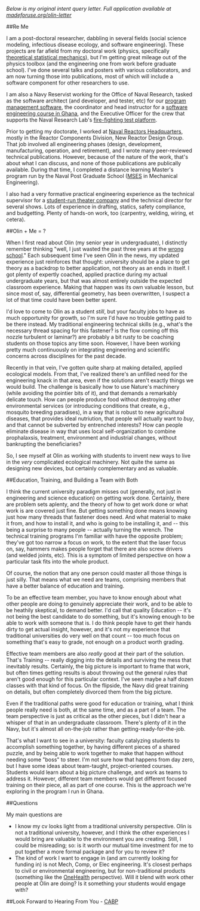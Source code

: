 
*Below is my original intent query letter.  Full application available at [madeforuse.org/olin-letter](http://madeforuse.org/olin-letter/ "Took me long enough, huh?")*

##Re Me

I am a post-doctoral researcher, dabbling in several fields (social science modeling, infectious disease ecology, and software engineering).  These projects are far afield from my doctoral work (physics, specifically [theoretical statistical mechanics](http://goo.gl/AYgXwH "Woohoo, still no citations!")), but I'm getting great mileage out of the physics toolbox (and the engineering one from work before graduate school).  I've done several talks and posters with various collaborators, and am now turning those into publications, most of which will include a software component for other researchers to use.

I am also a Navy Reservist working for the Office of Naval Research, tasked as the software architect (and developer, and tester, etc) for our [program management software](https://edison.nrl.navy.mil "The source for this is unfortunately not public, or I would link to it as well."), the coordinator and head instructor for a [software engineering course in Ghana](http://pearsonca.github.io/stdio-ghana "The source for this is also publicly available."), and the Executive Officer for the crew that supports the Naval Research Lab's [fire-fighting test platform](http://www.nrl.navy.mil/field-sites/ex-uss-shadwell/).

Prior to getting my doctorate, I worked at [Naval Reactors Headquarters](http://nnsa.energy.gov/aboutus/ourprograms/powernavy2/aboutnr), mostly in the Reactor Components Division, New Reactor Design Group.  That job involved all engineering phases (design, development, manufacturing, operation, and retirement), and I wrote many peer-reviewed technical publications.  However, because of the nature of the work, that's about what I can discuss, and none of those publications are publically available.  During that time, I completed a distance learning Master's program run by the Naval Post Graduate School ([MSES](http://goo.gl/jGI6Tl "Weird credential related to a large portion of the curriculum being classified, and the rest being remote.") in Mechanical Engineering).

I also had a very formative practical engineering experience as the technical supervisor for a [student-run theater company](http://www.hoofnhorn.org/index.html "The new website is waaaay better than what we had, but all the shows I did seem to have fallen into the wayback machine.") and the technical director for several shows.  Lots of experience in drafting, statics, safety compliance, and budgetting.  Plenty of hands-on work, too (carpentry, welding, wiring, et cetera).

##Olin + Me = ?

When I first read about Olin (my senior year in undergraduate), I distinctly remember thinking "well, I just wasted the past three years at the [wrong school](http://www.duke.edu "I do still appreciate jokes about Harvard, the Duke of the North.")."  Each subsequent time I've seen Olin in the news, my updated experience just reinforces that thought: university should be a place to get theory as a backdrop to better application, not theory as an ends in itself.  I got plenty of expertly coached, applied practice during my actual undergraduate years, but that was almost entirely outside the expected classroom experience.  Making that happen was its own valuable lesson, but since most of, say, differential geometry, has been overwritten, I suspect a lot of that time could have been better spent.

I'd love to come to Olin as a student *still*, but your faculty jobs to have as much opportunity for growth, so I'm sure I'd have no trouble getting paid to be there instead.  My traditional engineering technical skills (e.g., what's the necessary thread spacing for this fastener? is the flow coming off this nozzle turbulent or laminar?) are probably a bit rusty to be coaching students on those topics any time soon.  However, I have been working pretty much continuously on integrating engineering and scientific concerns across disciplines for the past decade.

Recently in that vein, I've gotten quite sharp at making detailed, applied ecological models.  From that, I've realized there's an unfilled need for the engineering knack in that area, even if the solutions aren't exactly things we would build.  The challenge is basically how to use Nature's machinery (while avoiding the pointier bits of it), and that demands a remarkably delicate touch.  How can people produce food without destroying other environmental services (or introducing conditions that create, e.g., mosquito breeding paradises), in a way that is robust to new agricultural diseases, that provides ideal nutriution, that people will actually want to *buy*, and that cannot be subverted by entrenched interests?  How can people eliminate disease in way that uses local self-organization to combine prophalaxsis, treatment, environment and industrial changes, without bankrupting the beneficiaries?

So, I see myself at Olin as working with students to invent new ways to live in the *very* complicated ecological machinery.  Not quite the same as designing new devices, but certainly complementary and as valuable.

##Education, Training, and Building a Team with Both

I think the current university paradigm misses out (generally, not just in engineering and science education) on getting work done.  Certainly, there are problem sets aplenty, and the theory of how to get work done or what work is are covered just fine.  But getting something done means knowing just how many threads that fastener does need.  And what material to make it from, and how to install it, and who is going to be installing it, and -- this being a surprise to many people -- actually turning the wrench.  The technical training programs I'm familiar with have the opposite problem; they've got too narrow a focus on work, to the extent that the laser focus on, say, hammers makes people forget that there are also screw drivers (and welded joints, etc).  This is a symptom of limited perspective on how a particular task fits into the whole product.

Of course, the notion that any one person could master all those things is just silly.  That means what we need are teams, comprising members that have a better balance of education and training.

To be an effective team member, you have to know enough about what other people are doing to genuinely appreciate their work, and to be able to be heathily skeptical, to demand better.   I'd call that quality Education -- it's not being the best candidate to do something, but it's knowing enough to be able to work with someone that is.  I do think people have to get their hands dirty to get actual insight, however, and it's not my experience that traditional universities do very well on that count -- too much focus on something that's easy to grade, not enough on a product worth grading.

Effective team members are also *really* good at their part of the solution.  That's Training -- really digging into the details and surviving the mess that inevitably results.  Certainly, the big picture is important to frame that work, but often times getting results is about throwing out the general rules that aren't good enough for this particular context.  I've seen maybe a half dozen classes with that kind of focus.  On the flipside, the Navy did great training on details, but often completely divorced them from the big picture.

Even if the traditional paths were good for education or training, what I think people really need is both, at the same time, and as a part of a team.  The team perspective is just as critical as the other pieces, but I didn't hear a whisper of that in an undergraduate classroom.  There's plenty of it in the Navy, but it's almost all on-the-job rather than getting-ready-for-the-job.

That's what I want to see in a university: faculty catalyzing students to accomplish something together, by having different pieces of a shared puzzle, and by being able to work together to make that happen without needing some "boss" to steer.  I'm not sure how that happens from day zero, but I have some ideas about team-taught, project-oriented courses.   Students would learn about a big picture challenge, and work as teams to address it.  However, different team members would get different focused training on their piece, all as part of one course.  This is the approach we're exploring in the program I run in Ghana.

##Questions

My main questions are
 - I know my cv looks light from a traditional university perspective.  Olin is not a traditional university, however, and I think the other experiences I would bring are valuable to the environment you are creating.  Still, I could be misreading; so: is it worth our mutual time investment for me to put together a more formal package and for you to review it?
 - The kind of work I want to engage in (and am currently looking for funding in) is not Mech, Comp, or Elec engineering.  It's closest perhaps to civil or environmental engineering, but for non-traditional products (something like the [OneHealth](http://www.cdc.gov/onehealth/) perspective).  Will it blend with work other people at Olin are doing?  Is it something your students would engage with?

##Look Forward to Hearing From You - [CABP](mailto:cap10@ufl.edu)
